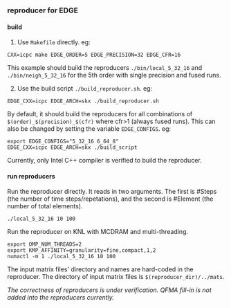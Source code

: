 ### reproducer for EDGE

#### build

1. Use `Makefile` directly. eg:

```
CXX=icpc make EDGE_ORDER=5 EDGE_PRECISION=32 EDGE_CFR=16
```
This example should build the reproducers `./bin/local_5_32_16` and `./bin/neigh_5_32_16` for the 5th order with single precision and fused runs.

2. Use the build script `./build_reproducer.sh`. eg:

```
EDGE_CXX=icpc EDGE_ARCH=skx ./build_reproducer.sh
```
By default, it should build the reproducers for all combinations of `$(order)_$(precision)_$(cfr)` where cfr>1 (always fused runs).
This can also be changed by setting the variable `EDGE_CONFIGS`. eg:
```
export EDGE_CONFIGS="5_32_16 6_64_8"
EDGE_CXX=icpc EDGE_ARCH=skx ./build_script
```

Currently, only Intel C++ compiler is verified to build the reproducer.

#### run reproducers

Run the reproducer directly. It reads in two arguments. The first is #Steps (the number of time steps/repetations), and the second is #Element (the number of total elements).
```
./local_5_32_16 10 100
```

Run the reproducer on KNL with MCDRAM and multi-threading.
```
export OMP_NUM_THREADS=2
export KMP_AFFINITY=granularity=fine,compact,1,2
numactl -m 1 ./local_5_32_16 10 100
```
The input matrix files' directory and names are hard-coded in the reproducer. The directory of input matrix files is `$(reproducer_dir)/../mats`.

*The correctness of reproducers is under verification.*
*QFMA fill-in is not added into the reproducers currently.*
